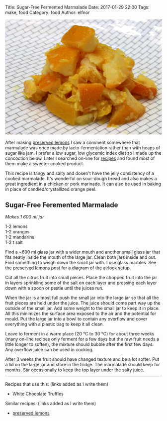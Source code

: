 Title: Sugar-Free Fermented Marmalade
Date: 2017-01-29 22:00
Tags: make, food
Category: food
Author: elfnor

![feremented marmalade](./images/REC-citrus.JPG)

After making [preserved lemons]({filename}REC-preserved-lemons.md) I saw a comment somewhere that marmalade was once made by lacto-fermentation rather than with heaps of sugar like jam. I prefer a low sugar, low glycemic index diet so I made up the concoction below. Later I searched on-line for [recipes](http://www.culturesforhealth.com/learn/recipe/lacto-fermentation-recipes/lacto-fermented-orange-marmalade/) and found most of them make a sweeter cooked product. 

This recipe is tangy and salty and dosen't have the jelly consistency of a cooked marmalade. It's wonderful on sour-dough bread and also makes a great ingredient in a chicken or pork marinade. It can also be used in baking in place of candied/crystallized orange peel. 

## Sugar-Free Feremented Marmalade
_Makes 1 600 ml jar_

1-2 lemons  
1-2 oranges  
1-2 mandarins  
1-2 t salt  

Find a ~600 ml glass jar with a wider mouth and another small glass jar that fits neatly inside the mouth of the large jar. Clean both jars inside and out. Find something to weigh down the small jar with. I use glass marbles. See the [preserved lemons]({filename}REC-preserved-lemons.md) post for a diagram of the airlock setup.

Cut all the citrus fruit into small pieces. Place the chopped fruit into the jar in layers sprinkling some of the salt on each layer and pressing each layer down with a spoon or pestle until the juices run.

When the jar is almost full push the small jar into the large jar so that all the fruit pieces are held under the juice. The juice should come part way up the outside of the small jar. Add some weight to the small jar to keep it in place. All this minimizes the surface area exposed to the air and the potential for mould. Put the large jar into a bowl to contain any overflow and cover everything with a plastic bag to keep it all clean.

Leave to ferment in a warm place (20 &deg;C to 30 &deg;C) for about three weeks (many on-line recipes only ferment for a few days but the raw fruit needs a little longer to soften), the mixture should bubble after the first few days. Any overflow juice can be used in cooking. 

After 3 weeks the fruit should have changed texture and be a lot softer. Put a lid on the large jar and store in the fridge. The marmalade should keep for months. Stir occasionally to keep the top layer under the salty juice.


-----------------------

Recipes that use this: (links added as I write them)

*  White Chocolate Truffles 

Similar recipes: (links added as I write them)

*  [preserved lemons]({filename}REC-preserved-lemons.md)
